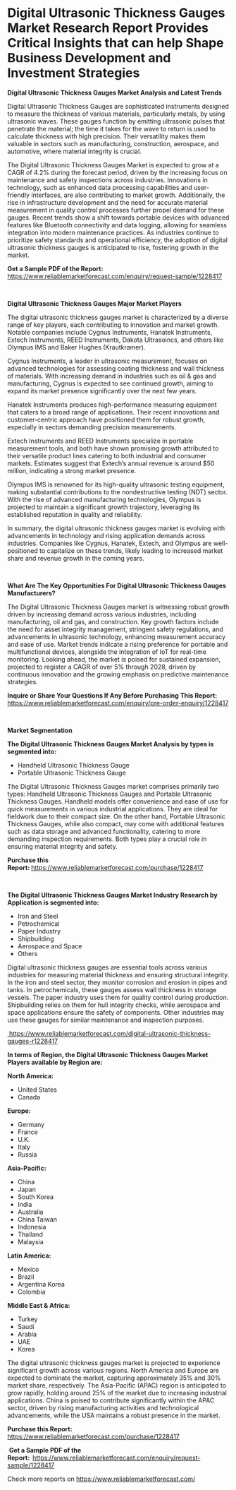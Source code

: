 <p><h1>Digital Ultrasonic Thickness Gauges Market Research Report Provides Critical Insights that can help Shape Business Development and Investment Strategies</h1></p><p><strong>Digital Ultrasonic Thickness Gauges Market Analysis and Latest Trends</strong></p>
<p><p>Digital Ultrasonic Thickness Gauges are sophisticated instruments designed to measure the thickness of various materials, particularly metals, by using ultrasonic waves. These gauges function by emitting ultrasonic pulses that penetrate the material; the time it takes for the wave to return is used to calculate thickness with high precision. Their versatility makes them valuable in sectors such as manufacturing, construction, aerospace, and automotive, where material integrity is crucial.</p><p>The Digital Ultrasonic Thickness Gauges Market is expected to grow at a CAGR of 4.2% during the forecast period, driven by the increasing focus on maintenance and safety inspections across industries. Innovations in technology, such as enhanced data processing capabilities and user-friendly interfaces, are also contributing to market growth. Additionally, the rise in infrastructure development and the need for accurate material measurement in quality control processes further propel demand for these gauges. Recent trends show a shift towards portable devices with advanced features like Bluetooth connectivity and data logging, allowing for seamless integration into modern maintenance practices. As industries continue to prioritize safety standards and operational efficiency, the adoption of digital ultrasonic thickness gauges is anticipated to rise, fostering growth in the market.</p></p>
<p><strong>Get a Sample PDF of the Report:&nbsp;</strong> <a href="https://www.reliablemarketforecast.com/enquiry/request-sample/1228417?utm_campaign=2301&utm_medium=2&utm_source=Github&utm_content=ia&utm_term=27022025&utm_id=digital-ultrasonic-thickness-gauges">https://www.reliablemarketforecast.com/enquiry/request-sample/1228417</a></p>
<p>&nbsp;</p>
<p><strong>Digital Ultrasonic Thickness Gauges Major Market Players</strong></p>
<p><p>The digital ultrasonic thickness gauges market is characterized by a diverse range of key players, each contributing to innovation and market growth. Notable companies include Cygnus Instruments, Hanatek Instruments, Extech Instruments, REED Instruments, Dakota Ultrasoincs, and others like Olympus IMS and Baker Hughes (Krautkramer). </p><p>Cygnus Instruments, a leader in ultrasonic measurement, focuses on advanced technologies for assessing coating thickness and wall thickness of materials. With increasing demand in industries such as oil & gas and manufacturing, Cygnus is expected to see continued growth, aiming to expand its market presence significantly over the next few years.</p><p>Hanatek Instruments produces high-performance measuring equipment that caters to a broad range of applications. Their recent innovations and customer-centric approach have positioned them for robust growth, especially in sectors demanding precision measurements.</p><p>Extech Instruments and REED Instruments specialize in portable measurement tools, and both have shown promising growth attributed to their versatile product lines catering to both industrial and consumer markets. Estimates suggest that Extech’s annual revenue is around $50 million, indicating a strong market presence.</p><p>Olympus IMS is renowned for its high-quality ultrasonic testing equipment, making substantial contributions to the nondestructive testing (NDT) sector. With the rise of advanced manufacturing technologies, Olympus is projected to maintain a significant growth trajectory, leveraging its established reputation in quality and reliability.</p><p>In summary, the digital ultrasonic thickness gauges market is evolving with advancements in technology and rising application demands across industries. Companies like Cygnus, Hanatek, Extech, and Olympus are well-positioned to capitalize on these trends, likely leading to increased market share and revenue growth in the coming years.</p></p>
<p>&nbsp;</p>
<p><strong>What Are The Key Opportunities For Digital Ultrasonic Thickness Gauges Manufacturers?</strong></p>
<p><p>The Digital Ultrasonic Thickness Gauges market is witnessing robust growth driven by increasing demand across various industries, including manufacturing, oil and gas, and construction. Key growth factors include the need for asset integrity management, stringent safety regulations, and advancements in ultrasonic technology, enhancing measurement accuracy and ease of use. Market trends indicate a rising preference for portable and multifunctional devices, alongside the integration of IoT for real-time monitoring. Looking ahead, the market is poised for sustained expansion, projected to register a CAGR of over 5% through 2028, driven by continuous innovation and the growing emphasis on predictive maintenance strategies.</p></p>
<p><strong>Inquire or Share Your Questions If Any Before Purchasing This Report:</strong> <a href="https://www.reliablemarketforecast.com/enquiry/pre-order-enquiry/1228417?utm_campaign=2301&utm_medium=2&utm_source=Github&utm_content=ia&utm_term=27022025&utm_id=digital-ultrasonic-thickness-gauges">https://www.reliablemarketforecast.com/enquiry/pre-order-enquiry/1228417</a></p>
<p>&nbsp;</p>
<p><strong>Market Segmentation</strong></p>
<p><strong>The Digital Ultrasonic Thickness Gauges Market Analysis by types is segmented into:</strong></p>
<p><ul><li>Handheld Ultrasonic Thickness Gauge</li><li>Portable Ultrasonic Thickness Gauge</li></ul></p>
<p><p>The Digital Ultrasonic Thickness Gauges market comprises primarily two types: Handheld Ultrasonic Thickness Gauges and Portable Ultrasonic Thickness Gauges. Handheld models offer convenience and ease of use for quick measurements in various industrial applications. They are ideal for fieldwork due to their compact size. On the other hand, Portable Ultrasonic Thickness Gauges, while also compact, may come with additional features such as data storage and advanced functionality, catering to more demanding inspection requirements. Both types play a crucial role in ensuring material integrity and safety.</p></p>
<p><strong>Purchase this Report:&nbsp;</strong><a href="https://www.reliablemarketforecast.com/purchase/1228417?utm_campaign=2301&utm_medium=2&utm_source=Github&utm_content=ia&utm_term=27022025&utm_id=digital-ultrasonic-thickness-gauges">https://www.reliablemarketforecast.com/purchase/1228417</a></p>
<p>&nbsp;</p>
<p><strong>The Digital Ultrasonic Thickness Gauges Market Industry Research by Application is segmented into:</strong></p>
<p><ul><li>Iron and Steel</li><li>Petrochemical</li><li>Paper Industry</li><li>Shipbuilding</li><li>Aerospace and Space</li><li>Others</li></ul></p>
<p><p>Digital ultrasonic thickness gauges are essential tools across various industries for measuring material thickness and ensuring structural integrity. In the iron and steel sector, they monitor corrosion and erosion in pipes and tanks. In petrochemicals, these gauges assess wall thickness in storage vessels. The paper industry uses them for quality control during production. Shipbuilding relies on them for hull integrity checks, while aerospace and space applications ensure the safety of components. Other industries may use these gauges for similar maintenance and inspection purposes.</p></p>
<p><a href="https://www.reliablemarketforecast.com/digital-ultrasonic-thickness-gauges-r1228417?utm_campaign=2301&utm_medium=2&utm_source=Github&utm_content=ia&utm_term=27022025&utm_id=digital-ultrasonic-thickness-gauges">&nbsp;https://www.reliablemarketforecast.com/digital-ultrasonic-thickness-gauges-r1228417</a></p>
<p><strong>In terms of Region, the Digital Ultrasonic Thickness Gauges Market Players available by Region are:</strong></p>
<p>
    <p> <strong> North America: </strong>
        <ul>
            <li>United States</li>
            <li>Canada</li>
        </ul>
        </p> 
    <p> <strong> Europe: </strong>
        <ul>
            <li>Germany</li>
            <li>France</li>
            <li>U.K.</li>
            <li>Italy</li>
            <li>Russia</li>
        </ul>
        </p> 
    <p> <strong> Asia-Pacific: </strong>
        <ul>
            <li>China</li>
            <li>Japan</li>
            <li>South Korea</li>
            <li>India</li>
            <li>Australia</li>
            <li>China Taiwan</li>
            <li>Indonesia</li>
            <li>Thailand</li>
            <li>Malaysia</li>
        </ul>
        </p> 
    <p> <strong> Latin America: </strong>
        <ul>
            <li>Mexico</li>
            <li>Brazil</li>
            <li>Argentina Korea</li>
            <li>Colombia</li>
        </ul>
        </p> 
    <p> <strong> Middle East & Africa: </strong>
        <ul>
            <li>Turkey</li>
            <li>Saudi</li>
            <li>Arabia</li>
            <li>UAE</li>
            <li>Korea</li>
        </ul>
    </p>
    </p>
<p><p>The digital ultrasonic thickness gauges market is projected to experience significant growth across various regions. North America and Europe are expected to dominate the market, capturing approximately 35% and 30% market share, respectively. The Asia-Pacific (APAC) region is anticipated to grow rapidly, holding around 25% of the market due to increasing industrial applications. China is poised to contribute significantly within the APAC sector, driven by rising manufacturing activities and technological advancements, while the USA maintains a robust presence in the market.</p></p>
<p><strong>Purchase this Report: </strong><a href="https://www.reliablemarketforecast.com/purchase/1228417?utm_campaign=2301&utm_medium=2&utm_source=Github&utm_content=ia&utm_term=27022025&utm_id=digital-ultrasonic-thickness-gauges">https://www.reliablemarketforecast.com/purchase/1228417</a></p>
<p>&nbsp;<strong>Get a Sample PDF of the Report:&nbsp;&nbsp;</strong><a href="https://www.reliablemarketforecast.com/enquiry/request-sample/1228417?utm_campaign=2301&utm_medium=2&utm_source=Github&utm_content=ia&utm_term=27022025&utm_id=digital-ultrasonic-thickness-gauges">https://www.reliablemarketforecast.com/enquiry/request-sample/1228417</a></p>
<p><strong></strong></p>
<p>Check more reports on <a href="https://www.reliablemarketforecast.com/?utm_campaign=2301&utm_medium=2&utm_source=Github&utm_content=ia&utm_term=27022025&utm_id=digital-ultrasonic-thickness-gauges">https://www.reliablemarketforecast.com/</a></p>